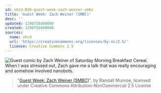```yaml
---
id: xkcd.826-guest-week-zach-weiner-smbc
title: 'Guest Week: Zach Weiner (SMBC)'
desc: ''
updated: 1290758400000
created: 1290758400000
sources:
  name: xkcd
  url: 'https://creativecommons.org/licenses/by-nc/2.5/'
  license: Creative Commons 2.5
---
```

![Guest comic by Zach Weiner of Saturday Morning Breakfast Cereal. When I was stressed out, Zach gave me a talk that was really encouraging and somehow involved nanobots.](https://imgs.xkcd.com/comics/guest_week_zach_weiner_smbc.png)
> "[Guest Week: Zach Weiner (SMBC)](https://xkcd.com/826/)", by Randall Munroe, licensed under Creative Commons Attribution-NonCommercial 2.5 License
